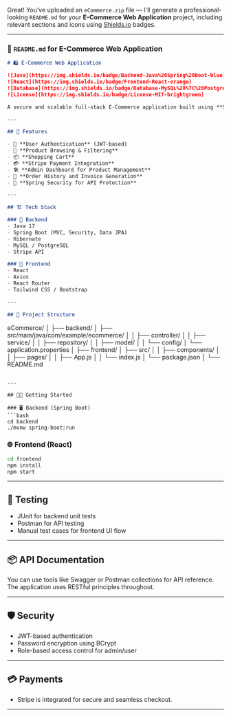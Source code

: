 Great! You’ve uploaded an `eCommerce.zip` file — I'll generate a professional-looking `README.md` for your **E-Commerce Web Application** project, including relevant sections and icons using [Shields.io](https://shields.io) badges.

---

### 🛒 `README.md` for E-Commerce Web Application

```markdown
# 🛍️ E-Commerce Web Application

![Java](https://img.shields.io/badge/Backend-Java%20Spring%20Boot-blue)
![React](https://img.shields.io/badge/Frontend-React-orange)
![Database](https://img.shields.io/badge/Database-MySQL%20%7C%20PostgreSQL-green)
![License](https://img.shields.io/badge/License-MIT-brightgreen)

A secure and scalable full-stack E-Commerce application built using **Spring Boot** and **React**, featuring modern design, robust APIs, and Stripe payment integration.

---

## 🚀 Features

- 🧾 **User Authentication** (JWT-based)
- 🛒 **Product Browsing & Filtering**
- 📦 **Shopping Cart**
- 💳 **Stripe Payment Integration**
- 🛠️ **Admin Dashboard for Product Management**
- 🧾 **Order History and Invoice Generation**
- 🔐 **Spring Security for API Protection**

---

## 🏗️ Tech Stack

### 🔹 Backend
- Java 17
- Spring Boot (MVC, Security, Data JPA)
- Hibernate
- MySQL / PostgreSQL
- Stripe API

### 🔸 Frontend
- React
- Axios
- React Router
- Tailwind CSS / Bootstrap

---

## 📁 Project Structure

```

eCommerce/
│
├── backend/
│   ├── src/main/java/com/example/ecommerce/
│   │   ├── controller/
│   │   ├── service/
│   │   ├── repository/
│   │   ├── model/
│   │   └── config/
│   └── application.properties
│
├── frontend/
│   ├── src/
│   │   ├── components/
│   │   ├── pages/
│   │   ├── App.js
│   │   └── index.js
│   └── package.json
│
└── README.md

````

---

## 🧑‍💻 Getting Started

### 🖥️ Backend (Spring Boot)
```bash
cd backend
./mvnw spring-boot:run
````

### 🌐 Frontend (React)

```bash
cd frontend
npm install
npm start
```

---

## 🧪 Testing

* JUnit for backend unit tests
* Postman for API testing
* Manual test cases for frontend UI flow

---

## 📦 API Documentation

You can use tools like Swagger or Postman collections for API reference. The application uses RESTful principles throughout.

---

## 🛡️ Security

* JWT-based authentication
* Password encryption using BCrypt
* Role-based access control for admin/user

---

## 💳 Payments

* Stripe is integrated for secure and seamless checkout.

---


